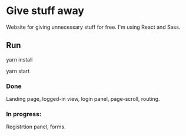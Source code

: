 # Give stuff away

Website for giving unnecessary stuff for free. I'm using React and Sass.

## Run

yarn install

yarn start

### Done

Landing page, logged-in view, login panel, page-scroll, routing.

### In progress:

Registrtion panel, forms.





